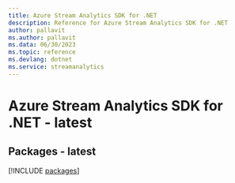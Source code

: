 ```yaml
---
title: Azure Stream Analytics SDK for .NET
description: Reference for Azure Stream Analytics SDK for .NET
author: pallavit
ms.author: pallavit
ms.data: 06/30/2023
ms.topic: reference
ms.devlang: dotnet
ms.service: streamanalytics
---
```

# Azure Stream Analytics SDK for .NET - latest
## Packages - latest
[!INCLUDE [packages](stream-analytics-index.md)]